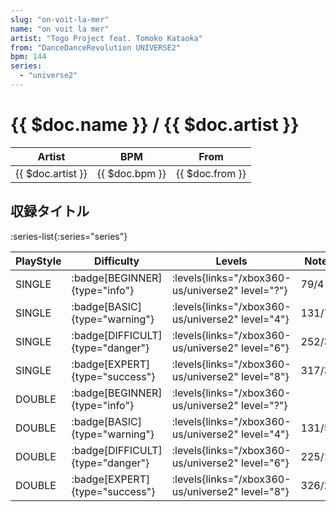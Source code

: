 ```yaml
---
slug: "on-voit-la-mer"
name: "on voit la mer"
artist: "Togo Project feat. Tomoko Kataoka"
from: "DanceDanceRevolution UNIVERSE2"
bpm: 144
series:
  - "universe2"
---
```


# {{ $doc.name }} / {{ $doc.artist }}

|Artist|BPM|From|
|------|---|----|
|{{ $doc.artist }}|{{ $doc.bpm }}|{{ $doc.from }}|

## 収録タイトル

:series-list{:series="series"}

|PlayStyle|Difficulty|Levels|Notes|Movie|
|---------|----------|------|-----|-----|
|SINGLE| :badge[BEGINNER]{type="info"}| :levels{links="/xbox360-us/universe2" level="?"}|79/4||
|SINGLE| :badge[BASIC]{type="warning"}| :levels{links="/xbox360-us/universe2" level="4"}|131/7||
|SINGLE| :badge[DIFFICULT]{type="danger"}| :levels{links="/xbox360-us/universe2" level="6"}|252/36||
|SINGLE| :badge[EXPERT]{type="success"}| :levels{links="/xbox360-us/universe2" level="8"}|317/32||
|DOUBLE| :badge[BEGINNER]{type="info"}| :levels{links="/xbox360-us/universe2" level="?"}|||
|DOUBLE| :badge[BASIC]{type="warning"}| :levels{links="/xbox360-us/universe2" level="4"}|131/5||
|DOUBLE| :badge[DIFFICULT]{type="danger"}| :levels{links="/xbox360-us/universe2" level="6"}|225/15||
|DOUBLE| :badge[EXPERT]{type="success"}| :levels{links="/xbox360-us/universe2" level="8"}|326/21||
